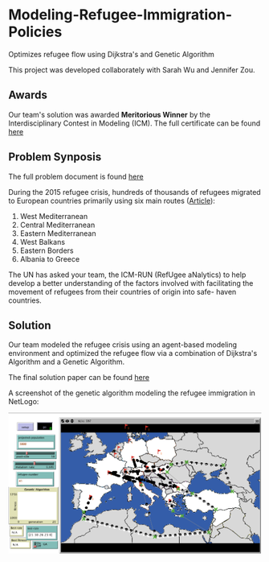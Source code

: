 # Modeling-Refugee-Immigration-Policies
Optimizes refugee flow using Dijkstra's and Genetic Algorithm

This project was developed collaborately with Sarah Wu and Jennifer Zou.

## Awards

Our team's solution was awarded **Meritorious Winner** by the Interdisciplinary Contest in Modeling (ICM). The full certificate can be found [here](MCM_Certificate.pdf)

## Problem Synposis

The full problem document is found [here](2016_ICM_Problem_F.pdf)

During the 2015 refugee crisis, hundreds of thousands of refugees migrated to European countries primarily using six main routes ([Article](http://www.bbc.com/news/world-europe-34131911)): 
1. West Mediterranean
2. Central Mediterranean
3. Eastern Mediterranean
4. West Balkans
5. Eastern Borders
6. Albania to Greece

The UN has asked your team, the ICM-RUN (RefUgee aNalytics) to help develop a better understanding of the factors involved with facilitating the movement of refugees from their countries of origin into safe- haven countries.

## Solution

Our team modeled the refugee crisis using an agent-based modeling environment and optimized the refugee flow via a combination of Dijkstra's Algorithm and a Genetic Algorithm. 

The final solution paper can be found [here](Final_Paper.pdf)

A screenshot of the genetic algorithm modeling the refugee immigration in NetLogo:

![Genetic Algorithm Screenshot](/readme_pics/genetic_algorithm_screenshot.png?raw=true)